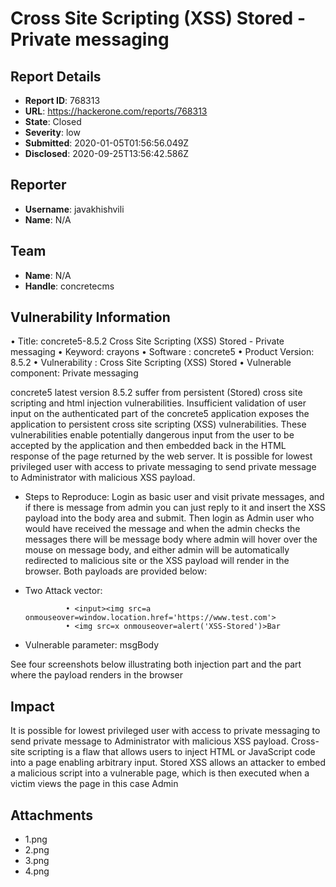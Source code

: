 # Cross Site Scripting (XSS) Stored - Private messaging

## Report Details
- **Report ID**: 768313
- **URL**: https://hackerone.com/reports/768313
- **State**: Closed
- **Severity**: low
- **Submitted**: 2020-01-05T01:56:56.049Z
- **Disclosed**: 2020-09-25T13:56:42.586Z

## Reporter
- **Username**: javakhishvili
- **Name**: N/A

## Team
- **Name**: N/A
- **Handle**: concretecms

## Vulnerability Information
• Title: concrete5-8.5.2 Cross Site Scripting (XSS) Stored - Private messaging
• Keyword: crayons
• Software : concrete5
• Product Version: 8.5.2
• Vulnerability : Cross Site Scripting (XSS) Stored
• Vulnerable component: Private messaging

concrete5 latest version 8.5.2  suffer from persistent (Stored) cross site scripting and html injection vulnerabilities.
Insufficient validation of user input on the authenticated part of the concrete5 application exposes the application to persistent cross site scripting (XSS) vulnerabilities.
These vulnerabilities enable potentially dangerous input from the user to be accepted by the application and then embedded back in the HTML response of the page returned by the web server.
It is possible for lowest privileged user with access to private messaging to send private message to Administrator with malicious XSS payload.

 -  Steps to Reproduce:
Login as basic user and visit private messages, and if there is message from admin you can just reply to it and insert the XSS payload into the body area and submit. Then login as Admin user who would have received the message and when the admin checks the messages there will be message body where admin will hover over the mouse on message body, and either admin will be automatically redirected to malicious site or the XSS payload will render in the browser. Both payloads are provided below:

- Two Attack vector:

               • <input><img src=a onmouseover=window.location.href='https://www.test.com'>
               • <img src=x onmouseover=alert('XSS-Stored')>Bar

- Vulnerable parameter: msgBody

See four screenshots below illustrating both injection part and the part where the payload renders in the browser

## Impact

It is possible for lowest privileged user with access to private messaging to send private message to Administrator with malicious XSS payload.
Cross-site scripting is a flaw that allows users to inject HTML or JavaScript code into a page enabling arbitrary input. Stored XSS allows an attacker to embed a malicious script into a vulnerable page, which is then executed when a victim views the page in this case Admin

## Attachments
- 1.png
- 2.png
- 3.png
- 4.png
